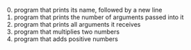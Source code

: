 0. program that prints its name, followed by a new line
1. program that prints the number of arguments passed into it
2. program that prints all arguments it receives
3. program that multiplies two numbers
4. program that adds positive numbers